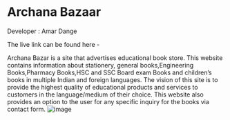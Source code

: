 # Archana Bazaar
Developer : Amar Dange

The live link can be found here - 

Archana Bazar is a site that advertises educational book store. This website contains information about stationery, general books,Engineering Books,Pharmacy Books,HSC and SSC Board exam Books and children’s books in multiple Indian and foreign languages. The vision of this site is to provide the highest quality of educational products and services to customers in the language/medium of their choice. This website also provides an option to the user for any specific inquiry for the books via contact form.
![image](a)
